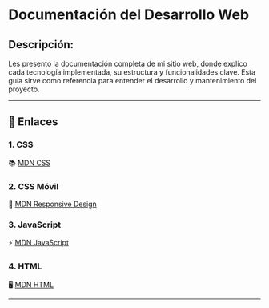 # Documentación del Desarrollo Web

## Descripción:
Les presento la documentación completa de mi sitio web, donde explico cada tecnología implementada, su estructura y funcionalidades clave. Esta guía sirve como referencia para entender el desarrollo y mantenimiento del proyecto.

---

## 🔗 Enlaces

### 1. CSS
📚 [MDN CSS](https://developer.mozilla.org/es/docs/Web/CSS)

### 2. CSS Móvil
📱 [MDN Responsive Design](https://developer.mozilla.org/es/docs/Learn/CSS/CSS_layout/Responsive_Design)

### 3. JavaScript
⚡ [MDN JavaScript](https://developer.mozilla.org/es/docs/Web/JavaScript)

### 4. HTML
🖥️ [MDN HTML](https://developer.mozilla.org/es/docs/Web/HTML)

---
